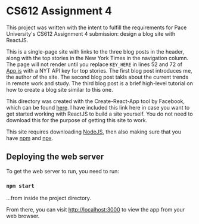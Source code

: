 # CS612 Assignment 4

This project was written with the intent to fulfill the requirements for Pace University's CS612 Assignment 4 submission: design a blog site with ReactJS.

This is a single-page site with links to the three blog posts in the header, along with the top stories in the New York Times in the navigation column. The page will not render until you replace ```KEY_HERE``` in lines 52 and 72 of [App.js](src/App.js) with a NYT API key for top stories. The first blog post introduces me, the author of the site. The second blog post takls about the current trends in remote work and study. The third blog post is a brief high-level tutorial on how to create a blog site similar to this one.

This directory was created with the Create-React-App tool by Facebook, which can be found [here](https://github.com/facebook/create-react-app). I have included this link here in case you want to get started working with ReactJS to build a site yourself. You do not need to download this for the purpose of getting this site to work.

This site requires downloading [NodeJS](https://nodejs.org/en/download/), then also making sure that you have [npm](https://docs.npmjs.com/downloading-and-installing-node-js-and-npm) and [npx](https://www.npmjs.com/package/npx).

## Deploying the web server

To get the web server to run, you need to run:

### `npm start`

...from inside the project directory.

From there, you can visit [http://localhost:3000](http://localhost:3000) to view the app from your web browser.
